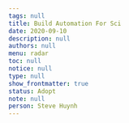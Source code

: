 ```yaml
---
tags: null
title: Build Automation For Sci
date: 2020-09-10
description: null
authors: null
menu: radar
toc: null
notice: null
type: null
show_frontmatter: true
status: Adopt
note: null
person: Steve Huynh
---
```



